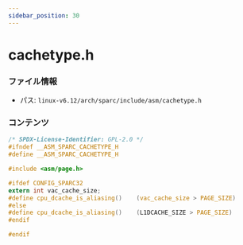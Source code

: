 ```yaml
---
sidebar_position: 30
---
```

# cachetype.h

### ファイル情報

- パス: `linux-v6.12/arch/sparc/include/asm/cachetype.h`

### コンテンツ

```h
/* SPDX-License-Identifier: GPL-2.0 */
#ifndef __ASM_SPARC_CACHETYPE_H
#define __ASM_SPARC_CACHETYPE_H

#include <asm/page.h>

#ifdef CONFIG_SPARC32
extern int vac_cache_size;
#define cpu_dcache_is_aliasing()	(vac_cache_size > PAGE_SIZE)
#else
#define cpu_dcache_is_aliasing()	(L1DCACHE_SIZE > PAGE_SIZE)
#endif

#endif

```
